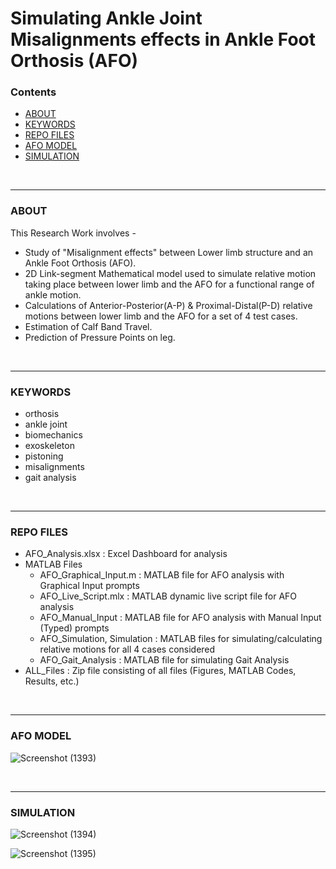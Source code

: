 # Simulating Ankle Joint Misalignments effects in Ankle Foot Orthosis (AFO)

### Contents
- [ABOUT](#about)
- [KEYWORDS](#keywords)
- [REPO FILES](#repo-files)
- [AFO MODEL](#afo-model)
- [SIMULATION](#simulation)

<br>
<hr>

### ABOUT
This Research Work involves -
- Study of "Misalignment effects" between Lower limb structure and an Ankle Foot Orthosis (AFO).
- 2D Link-segment Mathematical model used to simulate relative motion taking place between lower limb and the AFO for a functional range of ankle motion.
- Calculations of Anterior-Posterior(A-P) & Proximal-Distal(P-D) relative motions between lower limb and the AFO for a set of 4 test cases.
- Estimation of Calf Band Travel.
- Prediction of Pressure Points on leg.

<br>
<hr>

### KEYWORDS
- orthosis
- ankle joint
- biomechanics
- exoskeleton
- pistoning
- misalignments
- gait analysis

<br>
<hr>

### REPO FILES
* AFO_Analysis.xlsx : Excel Dashboard for analysis
* MATLAB Files
    * AFO_Graphical_Input.m : MATLAB file for AFO analysis with Graphical Input prompts
    * AFO_Live_Script.mlx : MATLAB dynamic live script file for AFO analysis
    * AFO_Manual_Input : MATLAB file for AFO analysis with Manual Input (Typed) prompts
    * AFO_Simulation, Simulation : MATLAB files for simulating/calculating relative motions for all 4 cases considered
    * AFO_Gait_Analysis : MATLAB file for simulating Gait Analysis
* ALL_Files : Zip file consisting of all files (Figures, MATLAB Codes, Results, etc.)

<br>
<hr>

### AFO MODEL

![Screenshot (1393)](https://user-images.githubusercontent.com/68963724/165828195-ea6b5d2d-c0e0-4010-955d-6a25d91c6ca5.png)


<br>
<hr>

### SIMULATION

![Screenshot (1394)](https://user-images.githubusercontent.com/68963724/165828467-7ed74ac2-012b-458f-9d1d-ce4b2c60d9b7.png)


![Screenshot (1395)](https://user-images.githubusercontent.com/68963724/165828478-9f095f89-aa73-42d7-bf86-2e5455213259.png)


